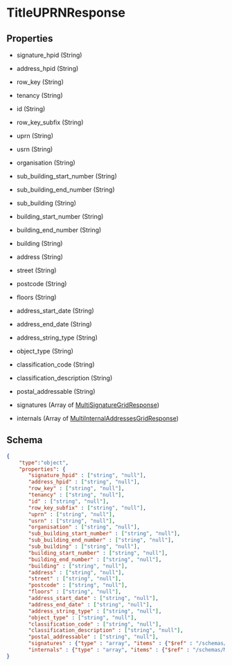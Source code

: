 # TitleUPRNResponse
## Properties
- signature_hpid (String)

   
- address_hpid (String)

   
- row_key (String)

   
- tenancy (String)

   
- id (String)

   
- row_key_subfix (String)

   
- uprn (String)

   
- usrn (String)

   
- organisation (String)

   
- sub_building_start_number (String)

   
- sub_building_end_number (String)

   
- sub_building (String)

   
- building_start_number (String)

   
- building_end_number (String)

   
- building (String)

   
- address (String)

   
- street (String)

   
- postcode (String)

   
- floors (String)

   
- address_start_date (String)

   
- address_end_date (String)

   
- address_string_type (String)

   
- object_type (String)

   
- classification_code (String)

   
- classification_description (String)

   
- postal_addressable (String)

   
- signatures (Array of [MultiSignatureGridResponse](MultiSignatureGridResponse.md))

   
- internals (Array of [MultiInternalAddressesGridResponse](MultiInternalAddressesGridResponse.md))

   

## Schema
```json
{
    "type":"object",
    "properties": {
       "signature_hpid" : ["string", "null"],
       "address_hpid" : ["string", "null"],
       "row_key" : ["string", "null"],
       "tenancy" : ["string", "null"],
       "id" : ["string", "null"],
       "row_key_subfix" : ["string", "null"],
       "uprn" : ["string", "null"],
       "usrn" : ["string", "null"],
       "organisation" : ["string", "null"],
       "sub_building_start_number" : ["string", "null"],
       "sub_building_end_number" : ["string", "null"],
       "sub_building" : ["string", "null"],
       "building_start_number" : ["string", "null"],
       "building_end_number" : ["string", "null"],
       "building" : ["string", "null"],
       "address" : ["string", "null"],
       "street" : ["string", "null"],
       "postcode" : ["string", "null"],
       "floors" : ["string", "null"],
       "address_start_date" : ["string", "null"],
       "address_end_date" : ["string", "null"],
       "address_string_type" : ["string", "null"],
       "object_type" : ["string", "null"],
       "classification_code" : ["string", "null"],
       "classification_description" : ["string", "null"],
       "postal_addressable" : ["string", "null"],
       "signatures" : {"type" : "array", "items" : {"$ref" : "/schemas/MultiSignatureGrid"},
       "internals" : {"type" : "array", "items" : {"$ref" : "/schemas/MultiInternalAddressesGrid"}
}
```

